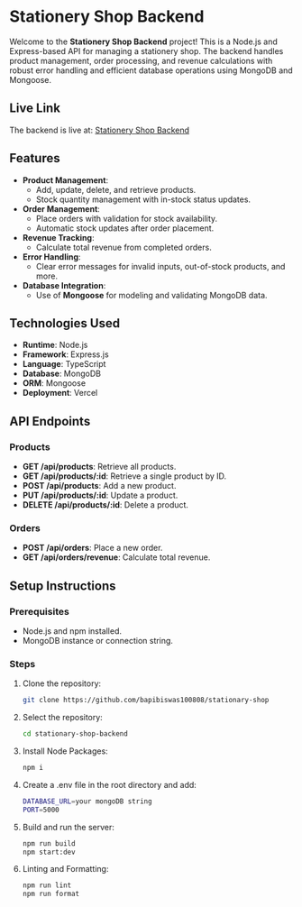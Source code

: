 # Stationery Shop Backend

Welcome to the **Stationery Shop Backend** project! This is a Node.js and Express-based API for managing a stationery shop. The backend handles product management, order processing, and revenue calculations with robust error handling and efficient database operations using MongoDB and Mongoose.

## Live Link

The backend is live at: [Stationery Shop Backend](https://stationary-shop-backend-xi.vercel.app/)

## Features

- **Product Management**:
  - Add, update, delete, and retrieve products.
  - Stock quantity management with in-stock status updates.
- **Order Management**:
  - Place orders with validation for stock availability.
  - Automatic stock updates after order placement.
- **Revenue Tracking**:
  - Calculate total revenue from completed orders.
- **Error Handling**:
  - Clear error messages for invalid inputs, out-of-stock products, and more.
- **Database Integration**:
  - Use of **Mongoose** for modeling and validating MongoDB data.

## Technologies Used

- **Runtime**: Node.js
- **Framework**: Express.js
- **Language**: TypeScript
- **Database**: MongoDB
- **ORM**: Mongoose
- **Deployment**: Vercel

## API Endpoints

### Products

- **GET /api/products**: Retrieve all products.
- **GET /api/products/:id**: Retrieve a single product by ID.
- **POST /api/products**: Add a new product.
- **PUT /api/products/:id**: Update a product.
- **DELETE /api/products/:id**: Delete a product.

### Orders

- **POST /api/orders**: Place a new order.
- **GET /api/orders/revenue**: Calculate total revenue.

## Setup Instructions

### Prerequisites

- Node.js and npm installed.
- MongoDB instance or connection string.

### Steps

1. Clone the repository:

   ```bash
   git clone https://github.com/bapibiswas100808/stationary-shop

   ```

2. Select the repository:

   ```bash
   cd stationary-shop-backend

   ```

3. Install Node Packages:

   ```bash
   npm i

   ```

4. Create a .env file in the root directory and add:

   ```bash
   DATABASE_URL=your mongoDB string
   PORT=5000

   ```

5. Build and run the server:

   ```bash
   npm run build
   npm start:dev
   ```

6. Linting and Formatting:

   ```bash
   npm run lint
   npm run format
   ```
